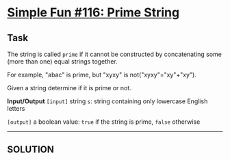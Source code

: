 # [Simple Fun #116: Prime String](https://www.codewars.com/kata/simple-fun-number-116-prime-string/)

## Task
The string is called `prime` if it cannot be constructed by concatenating some (more than one) equal strings together.

For example, "abac" is prime, but "xyxy" is not("xyxy"="xy"+"xy").

Given a string determine if it is prime or not.

**Input/Output**
`[input]` string `s`: string containing only lowercase English letters

`[output]` a boolean value: `true` if the string is prime, `false` otherwise

-----------------------------------------------------

## SOLUTION
```js

```